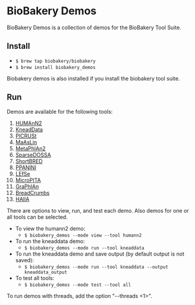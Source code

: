 # BioBakery Demos #

BioBakery Demos is a collection of demos for the BioBakery Tool Suite.

## Install ##

* ``$ brew tap biobakery/biobakery``
* ``$ brew install biobakery_demos``

Biobakery demos is also installed if you install the biobakery tool suite.

## Run ##

Demos are available for the following tools:

1. [HUMAnN2](http://huttenhower.sph.harvard.edu/humann2)
2. [KneadData](http://huttenhower.sph.harvard.edu/kneaddata)
3. [PICRUSt](http://picrust.github.io/)
4. [MaAsLin](http://huttenhower.sph.harvard.edu/maaslin)
5. [MetaPhlAn2](http://huttenhower.sph.harvard.edu/metaphlan2)
6. [SparseDOSSA](http://huttenhower.sph.harvard.edu/sparsedossa)
7. [ShortBRED](https://huttenhower.sph.harvard.edu/shortbred)
8. [PPANINI](http://huttenhower.sph.harvard.edu/ppanini)
9. [LEfSe](http://huttenhower.sph.harvard.edu/lefse)
10. [MicroPITA](http://huttenhower.sph.harvard.edu/micropita)
11. [GraPhlAn](http://huttenhower.sph.harvard.edu/graphlan)
12. [BreadCrumbs](http://huttenhower.sph.harvard.edu/breadcrumbs)
13. [HAllA](http://huttenhower.sph.harvard.edu/halla)

There are options to view, run, and test each demo. Also demos for one or all tools can be selected.

* To view the humann2 demo:
    * ``$ biobakery_demos --mode view --tool humann2``
* To run the kneaddata demo:
    * ``$ biobakery_demos --mode run --tool kneaddata``
* To run the kneaddata demo and save output (by default output is not saved):
    * ``$ biobakery_demos --mode run --tool kneaddata --output kneaddata_output``
* To test all tools:
    * ``$ biobakery_demos --mode test --tool all``

To run demos with threads, add the option "--threads <1>".

